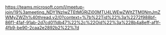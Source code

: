 https://teams.microsoft.com/l/meetup-join/19%3ameeting_NDY1NzIwZTEtMGRiZi00MTU4LWEwZWItZTM0NmJmZWMyZWZh%40thread.v2/0?context=%7b%22Tid%22%3a%2272f988bf-86f1-41af-91ab-2d7cd011db47%22%2c%22Oid%22%3a%228b4a8eff-af1f-4fb9-be90-2caa2e2892b2%22%7d
